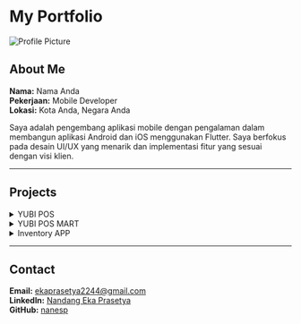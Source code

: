 # My Portfolio

![Profile Picture](https://via.placeholder.com/150) <!-- Ganti URL ini dengan foto Anda -->

## About Me
**Nama:** Nama Anda  
**Pekerjaan:** Mobile Developer  
**Lokasi:** Kota Anda, Negara Anda

Saya adalah pengembang aplikasi mobile dengan pengalaman dalam membangun aplikasi Android dan iOS menggunakan Flutter. Saya berfokus pada desain UI/UX yang menarik dan implementasi fitur yang sesuai dengan visi klien.

---

## Projects

<details>
  <summary>YUBI POS</summary>
  
  ![Project Image](https://github.com/naneps/cv-md/blob/main/assets/yubipos-convensional.png?raw=true)

  **Deskripsi:**  
  YUBI POS adalah aplikasi Point of Sale (POS) yang dirancang khusus untuk restoran dan kafe. Aplikasi ini menyediakan fitur lengkap yang mencakup manajemen pesanan, inventaris, pelaporan penjualan, dan integrasi pembayaran. Dengan antarmuka yang user-friendly, YUBI POS membantu restoran dan kafe mengelola operasional harian dengan lebih efisien dan tepat waktu. Sistem ini berjalan di perangkat Android dan Desktop, memberikan fleksibilitas kepada pengguna untuk mengakses aplikasi dari berbagai platform.

  **Tech Stack:**
  - ![Flutter](https://img.shields.io/badge/-Flutter-02569B?logo=flutter&logoColor=white)
  - ![Dart](https://img.shields.io/badge/-Dart-0175C2?logo=dart&logoColor=white)
  - ![Laravel](https://img.shields.io/badge/-Laravel-FF2D20?logo=laravel&logoColor=white)
  - ![Firebase](https://img.shields.io/badge/-Firebase-FFCA28?logo=firebase&logoColor=white)
  
</details>



<details>
  <summary>YUBI POS MART</summary>
  
  ![Project Image](https://via.placeholder.com/400x200) <!-- Ganti URL ini dengan gambar proyek Anda -->

  **Deskripsi:**  
  YUBI POS MART adalah aplikasi Point of Sale (POS) yang dirancang khusus untuk kebutuhan operasional minimarket dan toko retail. Aplikasi ini menawarkan fitur-fitur yang mendukung manajemen stok barang, pelacakan penjualan, integrasi sistem kasir, dan laporan keuangan yang terperinci. Dengan antarmuka yang mudah digunakan, YUBI POS MART membantu pemilik toko dalam mengelola operasional sehari-hari dengan lebih efisien dan akurat. Aplikasi ini mendukung platform Android dan Desktop.

  **Tech Stack:**
  - ![Flutter](https://img.shields.io/badge/-Flutter-02569B?logo=flutter&logoColor=white)
  - ![Dart](https://img.shields.io/badge/-Dart-0175C2?logo=dart&logoColor=white)
  - ![Laravel](https://img.shields.io/badge/-Laravel-FF2D20?logo=laravel&logoColor=white)
  - ![Firebase](https://img.shields.io/badge/-Firebase-FFCA28?logo=firebase&logoColor=white)
  
</details>


<details>
  <summary>Inventory APP</summary>
  
  ![Project Image](https://via.placeholder.com/400x200) <!-- Ganti URL ini dengan gambar proyek Anda -->

  **Deskripsi:**  
  Inventory APP adalah aplikasi yang dirancang untuk membantu petugas dalam mengatur keluar masuknya barang di setiap toko atau stok mart yang tersebar di berbagai cabang. Aplikasi ini menawarkan fitur-fitur seperti pelacakan stok barang secara real-time, pengelolaan data barang masuk dan keluar, serta laporan inventaris yang akurat dan mudah diakses. Dengan Inventory APP, proses manajemen stok menjadi lebih efisien, mengurangi risiko kekurangan atau kelebihan stok, dan memastikan ketersediaan barang di seluruh cabang toko.

  **Tech Stack:**
  - ![Flutter](https://img.shields.io/badge/-Flutter-02569B?logo=flutter&logoColor=white)
  - ![Laravel](https://img.shields.io/badge/-Laravel-FF2D20?logo=laravel&logoColor=white)
  - ![Firebase](https://img.shields.io/badge/-Firebase-FFCA28?logo=firebase&logoColor=white)
  
</details>


---

## Contact

**Email:** ekaprasetya2244@gmail.com  
**LinkedIn:** [Nandang Eka Prasetya](https://linkedin.com/in/nandang-eka-prasetya)  
**GitHub:** [nanesp](https://github.com/naneps)

